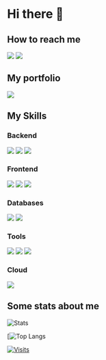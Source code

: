 # Hi there 👋

## How to reach me
<div>
  <a href="mailto:awilliansd@protonmail.com"><img src="https://img.shields.io/badge/Email-999999?style=for-the-badge&logo=apple&logoColor=white" /></a>
  <a href="https://www.linkedin.com/in/awilliansd/?locale=en_US"><img src="https://img.shields.io/badge/LinkedIn-0077B5?style=for-the-badge&logo=linkedin&logoColor=white" /></a>
</div>

## My portfolio
<div>
  <a href="https://awilliansd.github.io"><img src="https://img.shields.io/badge/Blog-100000?style=for-the-badge&logo=github&logoColor=white" /></a>
</div>

## My Skills

### Backend
<div>
  <img src="https://img.shields.io/badge/C%23-239120?style=for-the-badge&logo=c-sharp&logoColor=white" />
  <img src="https://img.shields.io/badge/.NET-5C2D91?style=for-the-badge&logo=.net&logoColor=white" />
  <img src="https://img.shields.io/badge/Python-3776AB?style=for-the-badge&logo=python&logoColor=white" />
</div>

### Frontend
<div>
  <img src="https://img.shields.io/badge/HTML-E34F26?style=for-the-badge&logo=html5&logoColor=white" />
  <img src="https://img.shields.io/badge/CSS-1572B6?style=for-the-badge&logo=css3&logoColor=white" />
  <img src="https://img.shields.io/badge/Bootstrap-563D7C?style=for-the-badge&logo=bootstrap&logoColor=white" />
</div>

### Databases
<div>
  <img src="https://img.shields.io/badge/MongoDB-4EA94B?style=for-the-badge&logo=mongodb&logoColor=white" />
  <img src="https://img.shields.io/badge/PostgreSQL-316192?style=for-the-badge&logo=postgresql&logoColor=white" />
</div>

### Tools
<div>
  <img src="https://img.shields.io/badge/Docker-0DB7ED?style=for-the-badge&logo=docker&logoColor=white" />
  <img src="https://img.shields.io/badge/Git-F14E32?style=for-the-badge&logo=git&logoColor=white" />
  <img src="https://img.shields.io/badge/Markdown-000000?style=for-the-badge&logo=markdown&logoColor=white" />
</div>

### Cloud
<div>
  <img src="https://img.shields.io/badge/Microsoft_Azure-0089D6?style=for-the-badge&logo=microsoft-azure&logoColor=white" />
</div>

## Some stats about me

![Stats](https://github-readme-stats.vercel.app/api/?username=awilliansd&theme=blue-green)

[![Top Langs](https://github-readme-stats.vercel.app/api/top-langs/?username=awilliansd&theme=blue-green)

[![Visits](https://badges.pufler.dev/visits/awilliansd/awilliansd)](https://badges.pufler.dev)
